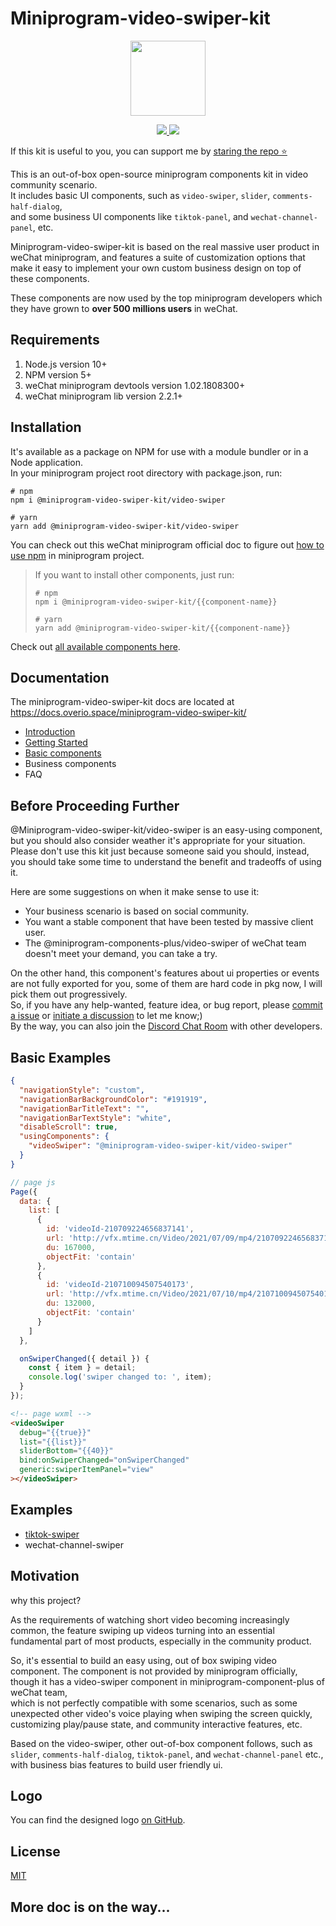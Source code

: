 # Miniprogram-video-swiper-kit

<p align="center">
  <img
    src="https://raw.githubusercontent.com/perowong/miniprogram-video-swiper-kit/main/logo/miniprogram-video-swiper-kit-logo.svg"
    height="120"
  />
</p>

<p align="center">
  <a href="https://www.npmjs.com/package/@miniprogram-video-swiper-kit/video-swiper" alt="NPM Version">
    <img src="https://img.shields.io/npm/v/@miniprogram-video-swiper-kit/video-swiper?color=brightgreen" />
  </a>
  <a href="https://github.com/perowong/miniprogram-video-swiper-kit/actions/workflows/deploy-docs.yml" alt="NPM Version">
    <img src="https://github.com/perowong/miniprogram-video-swiper-kit/actions/workflows/deploy-docs.yml/badge.svg" />
  </a>
</p>

If this kit is useful to you, you can support me by [staring the repo ⭐️](https://github.com/perowong/miniprogram-video-swiper-kit)

This is an out-of-box open-source miniprogram components kit in video community scenario.  
It includes basic UI components, such as `video-swiper`, `slider`, `comments-half-dialog`,  
and some business UI components like `tiktok-panel`, and `wechat-channel-panel`, etc.

Miniprogram-video-swiper-kit is based on the real massive user product in weChat miniprogram, and
features a suite of customization options that make it easy to implement your own custom business
design on top of these components.

These components are now used by the top miniprogram developers
which they have grown to **over 500 millions users** in weChat.

## Requirements

1. Node.js version 10+
2. NPM version 5+
3. weChat miniprogram devtools version 1.02.1808300+
4. weChat miniprogram lib version 2.2.1+

## Installation

It's available as a package on NPM for use with a module bundler or in a Node application.  
In your miniprogram project root directory with package.json, run:

```
# npm
npm i @miniprogram-video-swiper-kit/video-swiper

# yarn
yarn add @miniprogram-video-swiper-kit/video-swiper
```

You can check out this weChat miniprogram official doc to figure out
[how to use npm](https://developers.weixin.qq.com/miniprogram/dev/devtools/npm.html) in miniprogram project.

> If you want to install other components, just run:
>
> ```
> # npm
> npm i @miniprogram-video-swiper-kit/{{component-name}}
>
> # yarn
> yarn add @miniprogram-video-swiper-kit/{{component-name}}
> ```

Check out [all available components here](https://docs.overio.space/miniprogram-video-swiper-kit/docs/category/components).

## Documentation

The miniprogram-video-swiper-kit docs are located at https://docs.overio.space/miniprogram-video-swiper-kit/

- [Introduction](https://docs.overio.space/miniprogram-video-swiper-kit/docs/intro)
- [Getting Started](https://docs.overio.space/miniprogram-video-swiper-kit/docs/category/getting-started)
- [Basic components](https://docs.overio.space/miniprogram-video-swiper-kit/docs/category/components---basics)
- Business components
- FAQ

## Before Proceeding Further

@Miniprogram-video-swiper-kit/video-swiper is an easy-using component, but you should also consider weather it's
appropriate for your situation. Please don't use this kit just because someone said you should, instead, you should
take some time to understand the benefit and tradeoffs of using it.

Here are some suggestions on when it make sense to use it:

- Your business scenario is based on social community.
- You want a stable component that have been tested by massive client user.
- The @miniprogram-components-plus/video-swiper of weChat team doesn't meet your demand, you can take a try.

On the other hand, this component's features about ui properties or events are not fully exported for you,
some of them are hard code in pkg now, I will pick them out progressively.  
So, if you have any help-wanted, feature idea, or bug report, please
[commit a issue](https://github.com/perowong/miniprogram-video-swiper-kit/issues)
or [initiate a discussion](https://github.com/perowong/miniprogram-video-swiper-kit/discussions)
to let me know;)  
By the way, you can also join the [Discord Chat Room](https://discord.gg/zFUkQdcHkC) with other developers.

## Basic Examples

```json
{
  "navigationStyle": "custom",
  "navigationBarBackgroundColor": "#191919",
  "navigationBarTitleText": "",
  "navigationBarTextStyle": "white",
  "disableScroll": true,
  "usingComponents": {
    "videoSwiper": "@miniprogram-video-swiper-kit/video-swiper"
  }
}
```

```js
// page js
Page({
  data: {
    list: [
      {
        id: 'videoId-210709224656837141',
        url: 'http://vfx.mtime.cn/Video/2021/07/09/mp4/210709224656837141.mp4',
        du: 167000,
        objectFit: 'contain'
      },
      {
        id: 'videoId-210710094507540173',
        url: 'http://vfx.mtime.cn/Video/2021/07/10/mp4/210710094507540173.mp4',
        du: 132000,
        objectFit: 'contain'
      }
    ]
  },

  onSwiperChanged({ detail }) {
    const { item } = detail;
    console.log('swiper changed to: ', item);
  }
});
```

```html
<!-- page wxml -->
<videoSwiper
  debug="{{true}}"
  list="{{list}}"
  sliderBottom="{{40}}"
  bind:onSwiperChanged="onSwiperChanged"
  generic:swiperItemPanel="view"
></videoSwiper>
```

## Examples

- [tiktok-swiper](https://github.com/perowong/miniprogram-video-swiper-kit/tree/main/examples/tiktok-swiper)
- wechat-channel-swiper

## Motivation

why this project?

As the requirements of watching short video becoming increasingly common,
the feature swiping up videos turning into an essential fundamental part of most products,
especially in the community product.

So, it's essential to build an easy using, out of box swiping video component. The component is not provided
by miniprogram officially, though it has a video-swiper component in miniprogram-component-plus of weChat team,  
which is not perfectly compatible with some scenarios,
such as some unexpected other video's voice playing when swiping the screen quickly,
customizing play/pause state, and community interactive features, etc.

Based on the video-swiper, other out-of-box component follows, such as `slider`, `comments-half-dialog`, `tiktok-panel`,
and `wechat-channel-panel` etc., with business bias features to build user friendly ui.

## Logo

You can find the designed logo [on GitHub](https://github.com/perowong/miniprogram-video-swiper-kit/tree/main/logo).

## License

[MIT](https://github.com/perowong/miniprogram-video-swiper-kit/blob/main/LICENSE)

## More doc is on the way...
